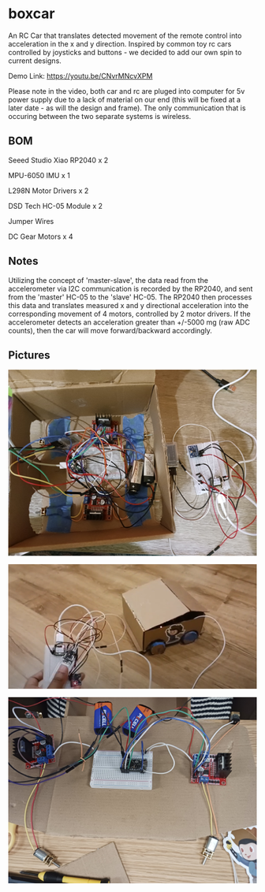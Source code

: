 # boxcar

An RC Car that translates detected movement of the remote control into acceleration in the x and y direction. Inspired by common toy rc cars controlled by joysticks and buttons - we decided to add our own spin to current designs. 

Demo Link: https://youtu.be/CNvrMNcvXPM

Please note in the video, both car and rc are pluged into computer for 5v power supply due to a lack of material on our end (this will be fixed at a later date - as will the design and frame). The only communication that is occuring between the two separate systems is wireless. 

## BOM

Seeed Studio Xiao RP2040 x 2

MPU-6050 IMU x 1

L298N Motor Drivers x 2

DSD Tech HC-05 Module x 2

Jumper Wires

DC Gear Motors x 4

## Notes

Utilizing the concept of 'master-slave', the data read from the accelerometer via I2C communication is recorded by the RP2040, and sent from the 'master' HC-05 to the 'slave' HC-05. The RP2040 then processes this data and translates measured x and y directional acceleration into the corresponding movement of 4 motors, controlled by 2 motor drivers. If the accelerometer detects an acceleration greater than +/-5000 mg (raw ADC counts), then the car will move forward/backward accordingly. 

## Pictures

![alt text](images/20250725_234653.jpg)

![alt text](images/car.png)

![alt text](<images/20250714_041952 (1).jpg>)
